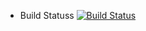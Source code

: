 
* Build Statuss
[![Build Status](http://9e0d052c4997.ngrok.io/github-webhook/buildStatus/icon?job=instavote%2Fworker-build)](http://9e0d052c4997.ngrok.io/github-webhook//job/instavote/job/worker-build/)
